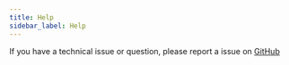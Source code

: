 ```yaml
---
title: Help
sidebar_label: Help
---
```


If you have a technical issue or question, please report a issue on [GitHub](https://github.com/fluid-player/fluid-player)
